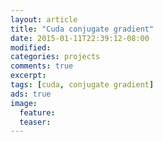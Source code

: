```yaml
---
layout: article
title: "Cuda conjugate gradient"
date: 2015-01-11T22:39:12-08:00
modified:
categories: projects
comments: true
excerpt:
tags: [cuda, conjugate gradient]
ads: true
image:
  feature:
  teaser:
---
```



